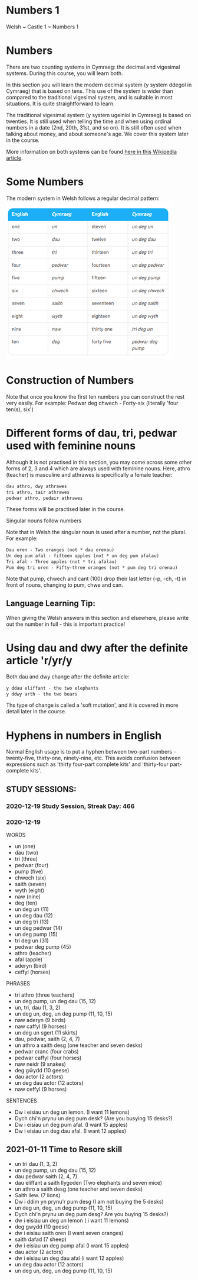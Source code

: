 # Numbers 1 
Welsh ~ Castle 1 ~ Numbers 1

# Numbers 
There are two counting systems in Cymraeg: the decimal and vigesimal systems. During this course, you will learn both.

In this section you will learn the modern decimal system (y system ddegol in Cymraeg) that is based on tens. This use of the system is wider than compared to the traditional vigesimal system, and is suitable in most situations. It is quite straightforward to learn.

The traditional vigesimal system (y system ugeiniol in Cymraeg) is based on twenties. It is still used when telling the time and when using ordinal numbers in a date (2nd, 20th, 31st, and so on). It is still often used when talking about money, and about someone's age. We cover this system later in the course.

More information on both systems can be found [here in this Wikipedia article](https://en.wikipedia.org/wiki/Welsh_numerals).

# Some Numbers 
The modern system in Welsh follows a regular decimal pattern:<br>
![Common Cymraeg and English number names and spellings](https://github.com/EO4wellness/T-I-L/blob/main/polyglot/gales/images/Welsh-Image-Numbers.png)

# Construction of Numbers 
Note that once you know the first ten numbers you can construct the rest very easily. For example: Pedwar deg chwech - Forty-six (literally 'four ten(s), six')

# Different forms of dau, tri, pedwar used with feminine nouns

Although it is not practised in this section, you may come across some other forms of 2, 3 and 4 which are always used with feminine nouns. Here, athro (teacher) is masculine and athrawes is specifically a female teacher:

    dau athro, dwy athrawes
    tri athro, tair athrawes
    pedwar athro, pedair athrawes

These forms will be practised later in the course.

Singular nouns follow numbers

Note that in Welsh the singular noun is used after a number, not the plural. For example:

    Dau oren - Two oranges (not * dau orenau)
    Un deg pum afal - fifteen apples (not * un deg pum afalau)
    Tri afal - Three apples (not * tri afalau)
    Pum deg tri oren - Fifty-three oranges (not * pum deg tri orenau)


Note that pump, chwech and cant (100) drop their last letter (-p, -ch, -t) in front of nouns, changing to pum, chwe and can.

## Language Learning Tip: 
When giving the Welsh answers in this section and elsewhere, please write out the number in full - this is important practice!

# Using dau and dwy after the definite article 'r/yr/y

Both dau and dwy change after the definite article:

    y ddau eliffant - the two elephants
    y ddwy arth - the two bears

Ths type of change is called a 'soft mutation', and it is covered in more detail later in the course.

# Hyphens in numbers in English

Normal English usage is to put a hyphen between two-part numbers - twenty-five, thirty-one, ninety-nine, etc. This avoids confusion between expressions such as 'thirty four-part complete kits' and 'thirty-four part-complete kits'.


## STUDY SESSIONS: 
### 2020-12-19 Study Session, Streak Day: 466

### 2020-12-19
WORDS 
* un (one)
* dau (two)
* tri (three) 
* pedwar (four) 
* pump (five)
* chwech (six)
* saith (seven) 
* wyth (eight) 
* naw (nine)
* deg (ten) 
* un deg un (11)
* un deg dau (12)
* un deg tri (13) 
* un deg pedwar (14)
* un deg pump (15)
* tri deg un (31)
* pedwar deg pump (45) 
* athro (teacher)
* afal (apple) 
* aderyn (bird) 
* ceffyl (horses) 

PHRASES 
* tri athro (three teachers) 
* un deg pump, un deg dau (15, 12) 
* un, tri, dau  (1, 3, 2)
* un deg un, deg, un deg pump  (11, 10, 15)
* naw aderyn (9 birds) 
* naw caffyl (9 horses)
* un deg un sgert (11 skirts) 
* dau, pedwar, saith (2, 4, 7) 
* un athro a saith desg (one teacher and seven desks)
* pedwar cranc (four crabs) 
* pedwar caffyl (four horses)
* naw neidr (9 snakes) 
* deg gŵydd (10 geese)
* dau actor (2 actors) 
* un deg dau actor (12 actors) 
* naw ceffyl (9 horses) 


SENTENCES 
* Dw i eisiau un deg un lemon.  (I want 11 lemons)
* Dych chi'n prynu un deg pum desk?  (Are you busying 15 desks?) 
* Dw i eisiau un deg pum afal.  (I want 15 apples) 
* Dw i eisiau un deg dau afal.  (I want 12 apples) 

## 2021-01-11 Time to Resore skill 
* un tri dau  (1, 3, 2)
* un deg pump, un deg dau (15, 12)
* dau pedwar saith (2, 4, 7)
* dau eliffant a saith llygoden (Two elephants and seven mice)
* un athro a saith desg (one teacher and seven desks)
* Saith llew. (7 lions)
* Dw i ddim yn prynu'r pum desg (I am not buying the 5 desks)
* un deg un, deg, un deg pump (11, 10, 15)
* Dych chi'n prynu un deg pum desg? Are you buying 15 desks?) 
* dw i eisiau un deg un lemon  ( i want 11 lemons)
* deg gwydd (10 geese) 
* dw i eisiau saith oren (I want seven oranges)
* saith dafad (7 sheep)
* dw i eisiau un deg pump afal (I want 15 apples) 
* dau actor (2 actors)
* dw i eisiau un deg dau afal (i want 12 apples)
* un deg dau actor (12 actors)
* un deg un, deg, un deg pump (11, 10, 15)

